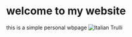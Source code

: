 <!DOCTYPE html>
<html lang="en">
    <head>
        <meta charset="UTF-8">
        <title>Title</title>
    </head>
    <body>
        <h1> welcome to my website</h1>
        <p> this is a simple personal wbpage
    <img src="img.png" alt="Italian Trulli" width = auto>
    </body>
</html>
